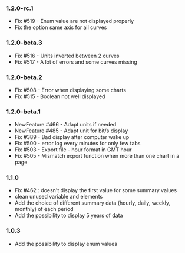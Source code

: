 ### 1.2.0-rc.1
* Fix #519 - Enum value are not displayed properly
* Fix the option same axis for all curves

### 1.2.0-beta.3
* Fix #516 - Units inverted between 2 curves
* Fix #517 - A lot of errors and some curves missing

### 1.2.0-beta.2
* Fix #508 - Error when displaying some charts
* Fix #515 - Boolean not well displayed

### 1.2.0-beta.1
* NewFeature #466 - Adapt units if needed
* NewFeature #485 - Adapt unit for bit/s display
* Fix #389 - Bad display after computer wake up
* Fix #500 - error log every minutes for only few tabs
* Fix #503 - Export file - hour format in GMT hour
* Fix #505 - Mismatch export function when more than one chart in a page

### 1.1.0
* Fix #462 : doesn't display the first value for some summary values
* clean unused variable and elements
* Add the choice of different summary data (hourly, daily, weekly, monthly) of each period
* Add the possibility to display 5 years of data

### 1.0.3
* Add the possibility to display enum values